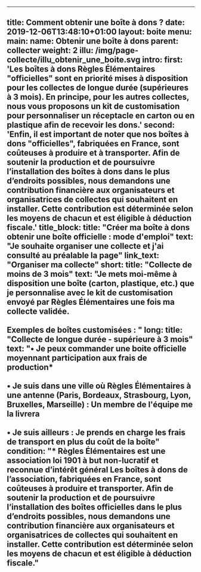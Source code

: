 ---

title: Comment obtenir une boîte à dons ?
date: 2019-12-06T13:48:10+01:00
layout: boite
menu: 
    main:
        name: Obtenir une boîte à dons
        parent: collecter
        weight: 2
illu: /img/page-collecte/illu_obtenir_une_boite.svg
intro:
    first: 'Les boîtes à dons Règles Élémentaires "officielles" sont en priorité mises à disposition pour les collectes de longue durée (supérieures à 3 mois). En principe, pour les autres collectes, nous vous proposons un kit de customisation pour personnaliser un réceptacle en carton ou en plastique afin de recevoir les dons.'
    second: 'Enfin, il est important de noter que nos boîtes à dons "officielles", fabriquées en France, sont coûteuses à produire et à transporter. Afin de soutenir la production et de poursuivre l’installation des boîtes à dons dans le plus d’endroits possibles, nous demandons une contribution financière aux organisateurs et organisatrices de collectes qui souhaitent en installer. Cette contribution est déterminée selon les moyens de chacun et est éligible à déduction fiscale.'
title_block:
    title: "Créer ma boîte à dons obtenir une boîte officielle : mode d'emploi"
    text: "Je souhaite organiser une collecte et j'ai consulté au préalable la page"
    link_text: "Organiser ma collecte"
short:
  title: "Collecte de moins de 3 mois"
  text: "Je mets moi-même à disposition une boîte (carton, plastique, etc.) que je personnalise avec le kit de customisation envoyé par Règles Élémentaires une fois ma collecte validée.
  <br/><br/>Exemples de boîtes customisées :
  "
long: 
  title: "Collecte de longue durée - supérieure à 3 mois"
  text: "• Je peux commander une boite officielle moyennant participation aux frais de production*
  <br/><br/>• Je suis dans une ville où Règles Élémentaires à une antenne (Paris, Bordeaux, Strasbourg, Lyon, Bruxelles, Marseille) : Un membre de l'équipe me la livrera
  <br/><br/>• Je suis ailleurs : Je prends en charge les frais de transport en plus du coût de la boîte"
condition: "* Règles Élémentaires est une association loi 1901 à but non-lucratif et reconnue d’intérêt général Les boîtes à dons de l’association, fabriquées en France, sont coûteuses à produire et transporter. Afin de soutenir la production et de poursuivre l’installation des boîtes officielles dans le plus d’endroits possibles, nous demandons une contribution financière aux organisateurs et organisatrices de collectes qui souhaitent en installer. Cette contribution est déterminée selon les moyens de chacun et est éligible à déduction fiscale."
---